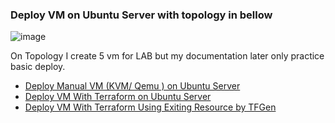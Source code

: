 ### Deploy VM on Ubuntu Server with topology in bellow
![image](https://user-images.githubusercontent.com/59303583/210162716-7b4402ab-4907-45c3-b700-1455a7bb09c4.png)

On Topology I create 5 vm for LAB but my documentation later only practice basic deploy.

- [Deploy Manual VM (KVM/ Qemu ) on Ubuntu Server](manual/)
- [Deploy VM With Terraform on Ubuntu Server](https://mrofiq466.github.io/DJaringanQ/deploy-kvm/terraform/)
- [Deploy VM With Terraform Using Exiting Resource by TFGen](https://mrofiq466.github.io/DJaringanQ/deploy-kvm/tfgen/)
